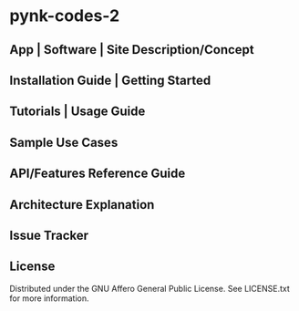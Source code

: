 # pynk-codes-2

## App | Software | Site Description/Concept

## Installation Guide | Getting Started

## Tutorials | Usage Guide

## Sample Use Cases

## API/Features Reference Guide

## Architecture Explanation

## Issue Tracker

## License 
Distributed under the GNU Affero General Public License. See LICENSE.txt for more information.